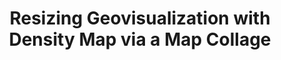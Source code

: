 ---
title: "Resizing Geovisualization with Density Map via a Map Collage"
authors:
  - "Junjie Chen"
  - "Changbo Wang"
  - "Chenhui Li*"
image: 2019_jov_mapcollage.jpg
venue: "Journal of Visualization, 2020, 23(1): 125-139 (SCI)"
paper: http://chenhui.li/documents/MapCollage_JOV_ChinaVis_2019.pdf
video: http://chenhui.li/documents/MapCollage_Demo_JOV_ChinaVis_2019.mp4
code: 
website: 
tag:
  - GeoVisualization
---